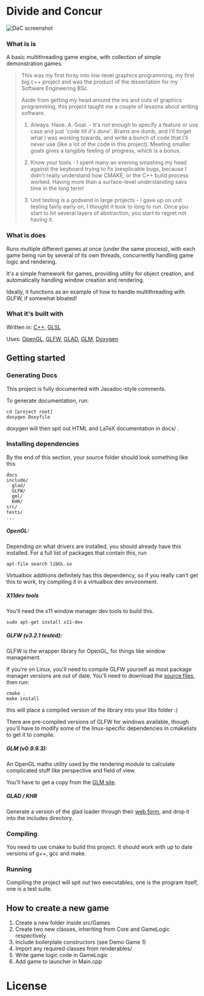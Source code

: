 # Divide and Concur

![DaC screenshot](docs/images/readme_splash.gif)


### What is is

A basic multithreading game engine, with collection of simple demonstration games.

> This was my first foray into low-level graphics programming, my first big c++ project and was the product of the dissertation for my Software Engineering BSc.
>
> Aside from getting my head around the ins and outs of graphics programming, this project taught me a couple of lessons about writing software.
>
> 1. Always. Have. A. Goal. -  It's not enough to specify a feature or use case and just '_code till it's done_'. Brains are dumb, and I'll forget what I was working towards, and write a bunch of code that I'll never use (like a lot of the code in this project).  Meeting smaller goals gives a tangible feeling of progress, which is a bonus.
>
>
> 2. Know your tools - I spent many an evening smashing my head against the keyboard trying to fix inexplicable bugs, because I didn't really understand how CMAKE, or the C++ build process worked. Having more than a surface-level understanding savs time in the long term!
>
>
> 3. Unit testing is a godsend in large projects - I gave up on unit testing fairly early on, I thought it took to long to run. Once you start to hit several layers of abstraction, you start to regret not having it.


### What is does

Runs multiple different games at once (under the same process), with each game being run by several of its own threads, concurrently handling game logic and rendering.

It's a simple framework for games, providing utility for object creation, and automatically handling window creation and rendering.

Ideally, it functions as an example of how to handle multithreading with GLFW, if somewhat bloated!

### What it's built with

Written in: [C++](https://isocpp.org/), [GLSL](https://www.khronos.org/opengl/wiki/OpenGL_Shading_Language)

Uses: [OpenGL](https://www.opengl.org/),
[GLFW](https://www.glfw.org/),
[GLAD](https://glad.dav1d.de/),
[GLM](https://glm.g-truc.net/0.9.9/index.html),
[Doxygen](https://glm.g-truc.net/0.9.9/index.html)



## Getting started

### Generating Docs

This project is fully documented with Javadoc-style comments.

To generate documentation, run:

```
cd [project root]
doxygen Doxyfile
```
doxygen will then spit out HTML and LaTeX documentation in docs/ .

### Installing dependencies

By the end of this section, your source folder should look something like this


```
docs
include/
  glad/
  GLFW/
  gml/
  KHR/
src/
tests/
...
```
##### OpenGL:

Depending on what drivers are installed, you should already have this installed.
For a full list of packages that contain this, run

```
apt-file search libGL.so
```

Virtualbox additions definitely has this dependency, so if you really can't get this to work, try compiling it in a virtualbox dev environment.


##### X11dev tools

You'll need the x11 window manager dev tools to build this.

```
sudo apt-get install x11-dev
```


##### GLFW (v3.2.1 tested):

GLFW is the wrapper library for OpenGL, for things like window management.

If you're on Linux, you'll need to compile GLFW yourself as most package manager versions are out of date.
You'll need to download the [source files](https://www.glfw.org/download.html), then run:

```
cmake .
make install
```

this will place a compiled version of the library into your libs folder :)

There are pre-compiled versions of GLFW for windows available, though you'll have to modify some of the linux-specific dependencies in cmakelists to get it to compile.

##### GLM (v0.9.9.3):

An OpenGL maths utility used by the rendering module to calculate complicated stuff like perspective and field of view.

You'll have to get a copy from the [GLM site](https://glm.g-truc.net/0.9.9/index.html).



##### GLAD / KHR

Generate a version of the glad loader through their [web form](https://glad.dav1d.de/), and drop it into the includes directory.

### Compiling

You need to use cmake to build this project.
It should work with up to date versions of g++, gcc and make.


### Running

Compiling the project will spit out two executables, one is the program itself, one is a test suite.

## How to create a new game

1. Create a new folder inside src/Games
2. Create two new classes, inheriting from Core and GameLogic respectively.
3. Include boilerplate constructors (see Demo Game 1)
4. Import any required classes from renderables/
5. Write game logic code in GameLogic
6. Add game to launcher in Main.cpp

# License
